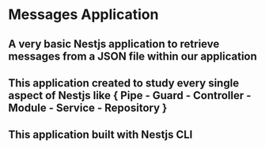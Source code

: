 # Messages Application

## A very basic Nestjs application to retrieve messages from a JSON file within our application 

## This application created to study every single aspect of Nestjs like   { Pipe - Guard - Controller - Module - Service - Repository }

## This application built with Nestjs CLI 
